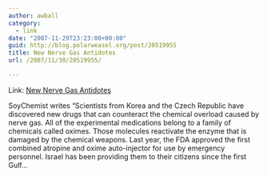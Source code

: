 ```yaml
---
author: awball
category:
  - link
date: "2007-11-29T23:23:00+00:00"
guid: http://blog.polarweasel.org/post/20519955
title: New Nerve Gas Antidotes
url: /2007/11/30/20519955/

---
```

Link: [New Nerve Gas Antidotes](http://science.slashdot.org/article.pl?sid=07/11/30/0423205&from=rss)

SoyChemist writes “Scientists from Korea and the Czech Republic have discovered new drugs that can counteract the chemical overload caused by nerve gas. All of the experimental medications belong to a family of chemicals called oximes. Those molecules reactivate the enzyme that is damaged by the chemical weapons. Last year, the FDA approved the first combined atropine and oxime auto-injector for use by emergency personnel. Israel has been providing them to their citizens since the first Gulf…
